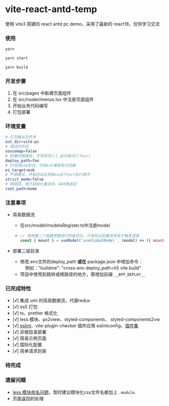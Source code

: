# vite-react-antd-temp

使用 vite3 搭建的 react antd pc demo，采用了最新的 react18，仅供学习交流

### 使用

```bash
yarn

yarn start

yarn build
```

### 开发步骤

1. 在 src/pages 中新建页面组件
2. 在 src/router/menus.tsx 中注册页面组件
3. 开始业务代码编写
4. 打包部署

### 环境变量

```bash
# 打包输出文件夹
out_dir=vite-pc
# 调试时开启
soucemap=false
# 部署的根路径，不写则为[/],此示例为[/foo/]
deploy_path=foo
# 打包成es6形式，可选es5兼容老浏览器
es_target=es6
# 严格模式，开启的话会导致useEffect执行两次
strict_mode=false
# 根路径，用于初始化重定向、404根返回
root_path=home
```

### 注意事项

- 简易数据流
  - 在src/model/modelsRegister.ts中注册model
  - ```js
    // 使用第二个函数参数进行性能优化，只有标记的属性改变才触发渲染
    const { mount } = useModel('useGlobalModel', (modal) => ({ mount: modal.mount }));
    ```

- 部署二级目录
  - 修改.env文件的deploy_path **或在** package.json 中增加命令：<br>
    &nbsp;&nbsp;&nbsp;&nbsp;例如："buildme": "cross-env deploy_path=h5 vite build"
  - 项目中使用到跳转或根路径的地方，需增加前缀 ```__APP_DEPLOY__```

### 已完成特性

- [√] 集成 umi 的简易数据流，代替redux
- [√] es5 打包
- [√] ts、prettier 格式化
- [√] less 模块、px2view、styled-components、 styled-components2vw
- [√] [eslint](https://segmentfault.com/a/1190000041954694)、vite-plugin-checker 插件应用 eslintconfig、[插件集](https://juejin.cn/post/6998059092497399845)
- [√] 非根目录部署
- [√] 简易示例页面
- [√] 国际化配置
- [√] 简单请求封装

### 待完成

### 遗留问题

- [less 模块命名问题](https://juejin.cn/post/7047309460322123806)，暂时建议模块化css文件名都加上 ```.module.```
- 页面返回的处理
